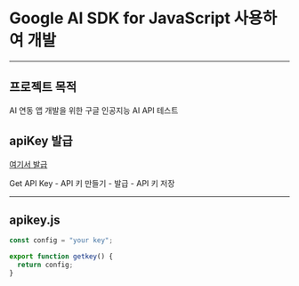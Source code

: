 # Google AI SDK for JavaScript 사용하여 개발

---

## 프로젝트 목적

AI 연동 앱 개발을 위한 구글 인공지능 AI API 테스트

## apiKey 발급

[여기서 발급](https://aistudio.google.com/app/prompts/new_chat)

Get API Key - API 키 만들기 - 발급 - API 키 저장

---

## apikey.js

```js
const config = "your key";

export function getkey() {
  return config;
}
```
